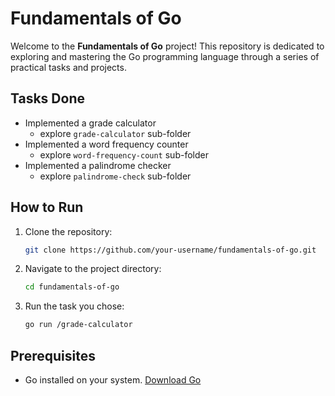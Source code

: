 # Fundamentals of Go

Welcome to the **Fundamentals of Go** project! This repository is dedicated to exploring and mastering the Go programming language through a series of practical tasks and projects.

## Tasks Done

- Implemented a grade calculator
  - explore `grade-calculator` sub-folder
- Implemented a word frequency counter
  - explore `word-frequency-count` sub-folder
- Implemented a palindrome checker
  - explore `palindrome-check` sub-folder
  

## How to Run

1. Clone the repository:
    ```bash
    git clone https://github.com/your-username/fundamentals-of-go.git
    ```
2. Navigate to the project directory:
    ```bash
    cd fundamentals-of-go
    ```
3. Run the task you chose:
    ```bash
    go run /grade-calculator
    ```

## Prerequisites

- Go installed on your system. [Download Go](https://golang.org/dl/)

